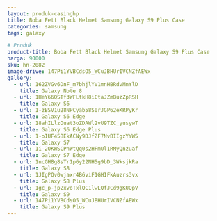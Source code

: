 ```yaml
---
layout: produk-casinghp
title: Boba Fett Black Helmet Samsung Galaxy S9 Plus Case
categories: samsung
tags: galaxy

# Produk
product-title: Boba Fett Black Helmet Samsung Galaxy S9 Plus Case
harga: 90000
sku: hn-2082
image-drive: 147Pi1YVBCdsO5_WCuJBHUrIVCNZfAEWx
gallery:
  - url: 162ZVGv6DnF_m7bhjlYV1mnHBRdvMnYlD
    title: Galaxy Note 8
  - url: 1HeY66QSTf3WFLtkH8iCtaJZmBuzZpRSH
    title: Galaxy S6
  - url: 1-zBSV1u28NPCyab58S0rJGP62eKRPyKr
    title: Galaxy S6 Edge
  - url: 18ahILlzOuat3oZDAWl2vU9TZC_yusywT
    title: Galaxy S6 Edge Plus
  - url: 1-oIUF45BEkACNy9DJfZF7NvBIIgzYYW5
    title: Galaxy S7
  - url: 1i-2OKWSCPnWtQq0s2HFmUl1RMyQnzuaf
    title: Galaxy S7 Edge
  - url: 1ncGH8g8sTr1p6y22NH5g9bD_3WksjkRa
    title: Galaxy S8
  - url: 1JIgPQv0wjaxr4B6viF1GHIFkAuzrs3vx
    title: Galaxy S8 Plus
  - url: 1gc_p-jp2xvoTxlQC1lwLQfJCd9gKUQpV
    title: Galaxy S9
  - url: 147Pi1YVBCdsO5_WCuJBHUrIVCNZfAEWx
    title: Galaxy S9 Plus
---
```

